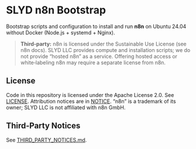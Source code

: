 # SLYD n8n Bootstrap

Bootstrap scripts and configuration to install and run **n8n** on Ubuntu 24.04 without Docker (Node.js + systemd + Nginx).

> **Third‑party:** n8n is licensed under the Sustainable Use License (see n8n docs). SLYD LLC provides compute and installation scripts; we do not provide “hosted n8n” as a service. Offering hosted access or white‑labeling n8n may require a separate license from n8n.

## License
Code in this repository is licensed under the Apache License 2.0. See [LICENSE](LICENSE).
Attribution notices are in [NOTICE](NOTICE). “n8n” is a trademark of its owner; SLYD LLC is not affiliated with n8n GmbH.

## Third‑Party Notices
See [THIRD_PARTY_NOTICES.md](THIRD_PARTY_NOTICES.md).
